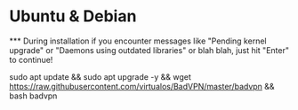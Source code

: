 # Ubuntu & Debian
*** During installation if you encounter messages like "Pending kernel upgrade" or "Daemons using outdated libraries" or blah blah, just hit "Enter" to continue!

sudo apt update && sudo apt upgrade -y && wget https://raw.githubusercontent.com/virtualos/BadVPN/master/badvpn && bash badvpn
